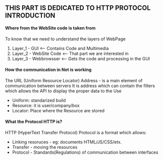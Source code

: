 ## THIS PART IS DEDICATED TO HTTP PROTOCOL INTRODUCTION

#### Where from the WebSite code is taken from

To know that we need to understand the layers of WebPage
1. Layer_1 - GUI <-- Contains Code and Multimedia
2. Layer_2 - WebSite Code <-- That part we are interested in
3. Layer_3 - Webbrowsser <-- Gets the code and processing in the GUI

#### How the communication in Net is working

The URL (Uniform Resource Locator) Address - is a main element of communication between servers 
It is address which can contain the filters which allows the API to display the proper data to the Use
* Uniform: standarized build
* Resource: it is user/company/box
* Locator: Place where the Resource are stored 

#### What the Protocol HTTP is?
HTTP (HyperText Transfer Protocol) Protocol is a format which allows:
- Linking resoruces - eg: documents HTML/JS/CSS/etx.
- Transfer - moving the resources
- Protocol - Standards(Regulations) of communication between interfaces
